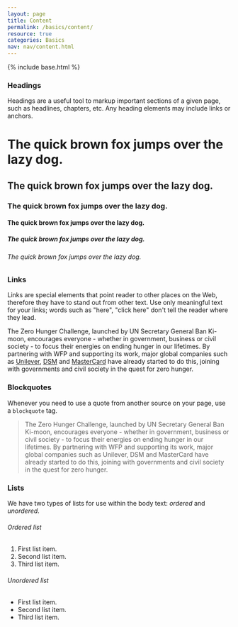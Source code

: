 ```yaml
---
layout: page
title: Content
permalink: /basics/content/
resource: true
categories: Basics
nav: nav/content.html
---
```

{% include base.html %}

### Headings
Headings are a useful tool to markup important sections of a given page, such as headlines, chapters, etc. Any heading elements may include links or anchors.

<div class="type-sizes headings wfp-overflow-wrapper">
  <h1 class="example">The quick brown fox jumps over the lazy dog.</h1>
  <h2 class="example">The quick brown fox jumps over the lazy dog.</h2>
  <h3 class="example">The quick brown fox jumps over the lazy dog.</h3>
  <h4 class="example">The quick brown fox jumps over the lazy dog.</h4>
  <h5 class="example">The quick brown fox jumps over the lazy dog.</h5>
  <h6 class="example">The quick brown fox jumps over the lazy dog.</h6>
</div>

### Links
Links are special elements that point reader to other places on the Web, therefore they have to stand out from other text. Use only meaningful text for your links; words such as "here", "click here" don't tell the reader where they lead.

<div class="preview plain paragraph">
  <p>The Zero Hunger Challenge, launched by UN Secretary General Ban Ki-moon, encourages everyone - whether in government, business or civil society - to focus their energies on ending hunger in our lifetimes. By partnering with WFP and supporting its work, major global companies such as <a href="https://www.wfp.org/how-to-help/companies/partner/unilever">Unilever</a>, <a href="https://www.wfp.org/partners/private-sector/meet-our-partners/dsm">DSM</a> and <a href="https://www.wfp.org/about/partners/companies/meet-our-partners/mastercard">MasterCard</a> have already started to do this, joining with <a href="https://www.wfp.org/partners/governments"></a>governments</a> and civil society in the quest for zero hunger.</p>
</div>

### Blockquotes
Whenever you need to use a quote from another source on your page, use a `blockquote` tag.

<div class="preview plain paragraph">
  <blockquote>The Zero Hunger Challenge, launched by UN Secretary General Ban Ki-moon, encourages everyone - whether in government, business or civil society - to focus their energies on ending hunger in our lifetimes. By partnering with WFP and supporting its work, major global companies such as Unilever, DSM and MasterCard have already started to do this, joining with governments and civil society in the quest for zero hunger.</blockquote>
</div>

### Lists
We have two types of lists for use within the body text: _ordered_ and _unordered_.

###### Ordered list
<div class="preview plain paragraph">
  <ol>
    <li>First list item.</li>
    <li>Second list item.</li>
    <li>Third list item.</li>
  </ol>
</div>

###### Unordered list
<div class="preview plain paragraph">
  <ul>
    <li>First list item.</li>
    <li>Second list item.</li>
    <li>Third list item.</li>
  </ul>
</div>
